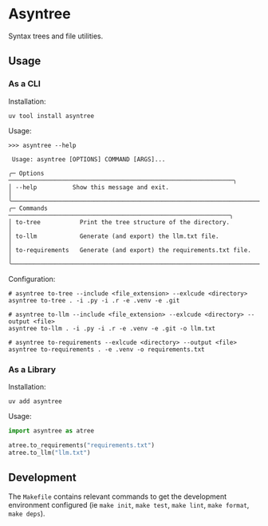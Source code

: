 # Asyntree

Syntax trees and file utilities.

## Usage

### As a CLI

Installation:

```shell
uv tool install asyntree
```

Usage:

```shell
>>> asyntree --help

 Usage: asyntree [OPTIONS] COMMAND [ARGS]...

╭─ Options ───────────────────────────────────────────────────────────────╮
│ --help          Show this message and exit.                             │
╰─────────────────────────────────────────────────────────────────────────╯
╭─ Commands ──────────────────────────────────────────────────────────────╮
│ to-tree           Print the tree structure of the directory.            │
│ to-llm            Generate (and export) the llm.txt file.               │
│ to-requirements   Generate (and export) the requirements.txt file.      │
╰─────────────────────────────────────────────────────────────────────────╯
```

Configuration:

```shell
# asyntree to-tree --include <file_extension> --exlcude <directory>
asyntree to-tree . -i .py -i .r -e .venv -e .git

# asyntree to-llm --include <file_extension> --exlcude <directory> --output <file>
asyntree to-llm . -i .py -i .r -e .venv -e .git -o llm.txt

# asyntree to-requirements --exlcude <directory> --output <file>
asyntree to-requirements . -e .venv -o requirements.txt
```

### As a Library

Installation:

```shell
uv add asyntree
```

Usage:

```python
import asyntree as atree

atree.to_requirements("requirements.txt")
atree.to_llm("llm.txt")
```

## Development

The `Makefile` contains relevant commands to get the development environment configured (ie `make init`, `make test`, `make lint`, `make format`, `make deps`).

